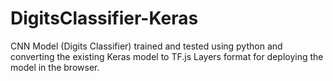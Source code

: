 # DigitsClassifier-Keras
CNN Model (Digits Classifier) trained and tested using python and converting the existing Keras model to TF.js Layers format for deploying the model in the browser.
